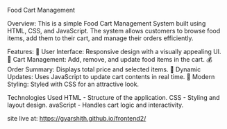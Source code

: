 Food Cart Management

Overview:
This is a simple Food Cart Management System built using HTML, CSS, and JavaScript. The system allows customers to browse food items, add them to their cart, and manage their orders efficiently.

Features:
📌 User Interface: Responsive design with a visually appealing UI.
🛒 Cart Management: Add, remove, and update food items in the cart.
💰 Order Summary: Displays total price and selected items.
🔄 Dynamic Updates: Uses JavaScript to update cart contents in real time.
🎨 Modern Styling: Styled with CSS for an attractive look.

Technologies Used
HTML - Structure of the application.
CSS - Styling and layout design.
avaScript - Handles cart logic and interactivity.

site live at:
https://gvarshith.github.io/frontend2/

